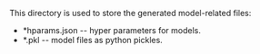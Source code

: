 This directory is used to store the generated model-related files:
*   *hparams.json -- hyper parameters for models.
*   *.pkl -- model files as python pickles.
